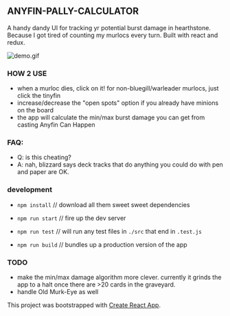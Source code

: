 ANYFIN-PALLY-CALCULATOR
---------------------------------------

A handy dandy UI for tracking yr potential burst damage in hearthstone. 
Because I got tired of counting my murlocs every turn. 
Built with react and redux.

![demo.gif](./demo.gif)

### HOW 2 USE

- when a murloc dies, click on it! for non-bluegill/warleader murlocs, just click the tinyfin
- increase/decrease the "open spots" option if you already have minions on the board
- the app will calculate the min/max burst damage you can get from casting Anyfin Can Happen


### FAQ:

- Q: is this cheating?
- A: nah, blizzard says deck tracks that do anything you could do with pen and paper are OK.

### development

- `npm install` // download all them sweet sweet dependencies

- `npm run start` // fire up the dev server
- `npm run test` // will run any test files in `./src` that end in `.test.js`
- `npm run build` // bundles up a production version of the app

### TODO

- make the min/max damage algorithm more clever. currently it grinds the app to a halt once there are >20 cards in the graveyard.
- handle Old Murk-Eye as well

This project was bootstrapped with [Create React App](https://github.com/facebookincubator/create-react-app).
